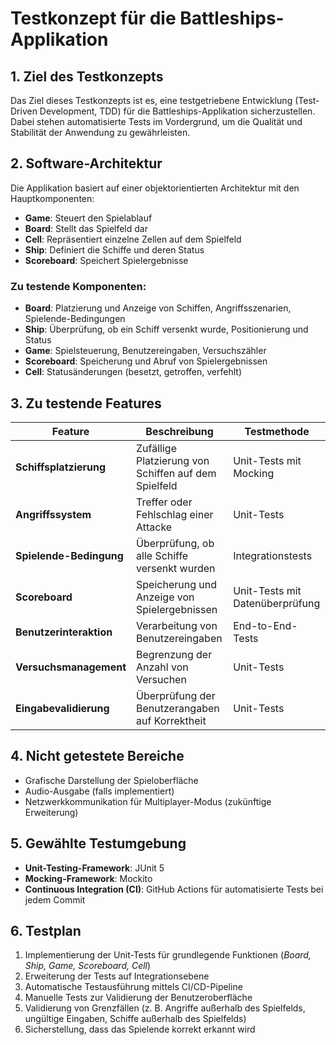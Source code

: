 # Testkonzept für die Battleships-Applikation

## 1. Ziel des Testkonzepts

Das Ziel dieses Testkonzepts ist es, eine testgetriebene Entwicklung (Test-Driven Development, TDD) für die Battleships-Applikation sicherzustellen. Dabei stehen automatisierte Tests im Vordergrund, um die Qualität und Stabilität der Anwendung zu gewährleisten.

## 2. Software-Architektur

Die Applikation basiert auf einer objektorientierten Architektur mit den Hauptkomponenten:

- **Game**: Steuert den Spielablauf  
- **Board**: Stellt das Spielfeld dar  
- **Cell**: Repräsentiert einzelne Zellen auf dem Spielfeld  
- **Ship**: Definiert die Schiffe und deren Status  
- **Scoreboard**: Speichert Spielergebnisse  

### Zu testende Komponenten:

- **Board**: Platzierung und Anzeige von Schiffen, Angriffsszenarien, Spielende-Bedingungen  
- **Ship**: Überprüfung, ob ein Schiff versenkt wurde, Positionierung und Status  
- **Game**: Spielsteuerung, Benutzereingaben, Versuchszähler  
- **Scoreboard**: Speicherung und Abruf von Spielergebnissen  
- **Cell**: Statusänderungen (besetzt, getroffen, verfehlt)  

## 3. Zu testende Features

| Feature            | Beschreibung                                           | Testmethode                      |
|--------------------|-------------------------------------------------------|----------------------------------|
| **Schiffsplatzierung** | Zufällige Platzierung von Schiffen auf dem Spielfeld | Unit-Tests mit Mocking          |
| **Angriffssystem**  | Treffer oder Fehlschlag einer Attacke                 | Unit-Tests                      |
| **Spielende-Bedingung** | Überprüfung, ob alle Schiffe versenkt wurden        | Integrationstests               |
| **Scoreboard**      | Speicherung und Anzeige von Spielergebnissen         | Unit-Tests mit Datenüberprüfung |
| **Benutzerinteraktion** | Verarbeitung von Benutzereingaben                  | End-to-End-Tests                |
| **Versuchsmanagement** | Begrenzung der Anzahl von Versuchen                 | Unit-Tests                      |
| **Eingabevalidierung** | Überprüfung der Benutzerangaben auf Korrektheit    | Unit-Tests                      |

## 4. Nicht getestete Bereiche

- Grafische Darstellung der Spieloberfläche  
- Audio-Ausgabe (falls implementiert)  
- Netzwerkkommunikation für Multiplayer-Modus (zukünftige Erweiterung)  

## 5. Gewählte Testumgebung

- **Unit-Testing-Framework**: JUnit 5  
- **Mocking-Framework**: Mockito  
- **Continuous Integration (CI)**: GitHub Actions für automatisierte Tests bei jedem Commit  

## 6. Testplan

1. Implementierung der Unit-Tests für grundlegende Funktionen (*Board, Ship, Game, Scoreboard, Cell*)  
2. Erweiterung der Tests auf Integrationsebene  
3. Automatische Testausführung mittels CI/CD-Pipeline  
4. Manuelle Tests zur Validierung der Benutzeroberfläche  
5. Validierung von Grenzfällen (z. B. Angriffe außerhalb des Spielfelds, ungültige Eingaben, Schiffe außerhalb des Spielfelds)  
6. Sicherstellung, dass das Spielende korrekt erkannt wird  
